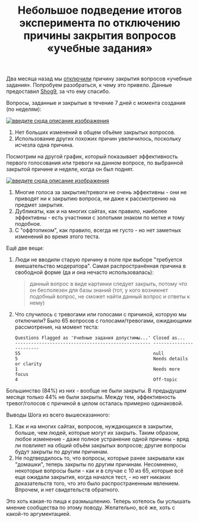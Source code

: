 ﻿---
title: "Небольшое подведение итогов эксперимента по отключению причины закрытия вопросов &#171;учебные задания&#187;"
se.owner.user_id: 15479
se.owner.display_name: "Suvitruf says Reinstate Monica"
se.owner.link: "https://ru.meta.stackoverflow.com/users/15479/suvitruf-says-reinstate-monica"
se.link: "https://ru.meta.stackoverflow.com/questions/10013/%d0%9d%d0%b5%d0%b1%d0%be%d0%bb%d1%8c%d1%88%d0%be%d0%b5-%d0%bf%d0%be%d0%b4%d0%b2%d0%b5%d0%b4%d0%b5%d0%bd%d0%b8%d0%b5-%d0%b8%d1%82%d0%be%d0%b3%d0%be%d0%b2-%d1%8d%d0%ba%d1%81%d0%bf%d0%b5%d1%80%d0%b8%d0%bc%d0%b5%d0%bd%d1%82%d0%b0-%d0%bf%d0%be-%d0%be%d1%82%d0%ba%d0%bb%d1%8e%d1%87%d0%b5%d0%bd%d0%b8%d1%8e-%d0%bf%d1%80%d0%b8%d1%87%d0%b8%d0%bd%d1%8b-%d0%b7%d0%b0%d0%ba%d1%80%d1%8b%d1%82%d0%b8%d1%8f-%d0%b2%d0%be%d0%bf%d1%80%d0%be%d1%81%d0%be%d0%b2"
se.question_id: 10013
se.post_type: question
se.score: 11
---
<p>Два месяца назад мы <a href="https://ru.meta.stackoverflow.com/q/9743/15479">отключили</a> причину закрытия вопросов «учебные задания». Попробуем разобраться, к чему это привело. Данные предоставил <a href="https://meta.stackexchange.com/users/811/shog9">Shog9</a>, за что ему спасибо.</p>

<p>Вопросы, заданные и закрытые в течение 7 дней с момента создания (по неделям):</p>

<p><a href="https://i.stack.imgur.com/mZ00e.png" rel="nofollow noreferrer"><img src="https://i.stack.imgur.com/mZ00e.png" alt="введите сюда описание изображения"></a></p>

<ol>
<li>Нет больших изменений в общем объёме закрытых вопросов.</li>
<li>Использование других похожих причин увеличилось, поскольку исчезла одна причина.</li>
</ol>

<p>Посмотрим на другой график, который показывает эффективность первого голосования или тревоги на данном вопросе, по выбранной закрытой причине и неделе, когда он был поднят.</p>

<p><a href="https://i.stack.imgur.com/4AhD6.png" rel="nofollow noreferrer"><img src="https://i.stack.imgur.com/4AhD6.png" alt="введите сюда описание изображения"></a></p>

<ol>
<li>Многие голоса за закрытие/тревоги не очень эффективны - они не приводят ни к закрытию вопроса, ни даже к рассмотрению на предмет закрытия.</li>
<li>Дубликаты, как и на многих сайтах, как правило, наиболее эффективны - есть участники с золотыми знаком по метке и тому подобное.</li>
<li>С "оффтопиком", как правило, всегда не густо - но нет заметных изменений во время этого теста.</li>
</ol>

<p>Ещё две вещи:</p>

<ol>
<li><p>Люди не вводили старую причину в поле при выборе "требуется вмешательство модератора". Самая распространённая причина в свободной форме (да и она нечасто использовалась):</p>

<blockquote>
  <p>данный вопрос в виде картинки следует закрыть, потому что он бесполезен для базы знаний (тот, у кого возникнет подобный вопрос, не сможет найти данный вопрос и ответы к нему)</p>
</blockquote></li>
<li><p>Что случилось с тревогами или голосами с причиной, которую мы отключили? Было 65 вопросов с голосами/тревогами, ожидающими рассмотрения, на момент теста:</p>

<pre><code>Questions Flagged as 'Учебные задания допустимы...' Closed as...
--------------------------------------------------- ------------------------
55                                                  null
5                                                   Needs details or clarity
1                                                   Needs more focus
4                                                   Off-topic
</code></pre></li>
</ol>

<p>Большинство (84%) из них - вообще не были закрыты. В предыдущем месяце только 44% не были закрыты. Между тем, эффективность тревог/голосов с причиной в целом осталась примерно одинаковой.</p>

<p>Выводы Шога из всего вышесказанного:</p>

<ol>
<li>Как и на многих сайтах, вопросов, нуждающихся в закрытии, больше, чем людей, которые могут их закрыть. Таким образом, любое изменение - даже полное устранение одной причины - вряд ли повлияет на общий объём закрытых вопросов; другие вопросы будут закрыты по другим причинам.</li>
<li>Не подтвердилось то, что вопросы, которые ранее закрывали как "домашки", теперь закрыты по другим причинам. Несомненно, некоторые вопросы были - как и в случае с 10 из 65, которые всё еще ожидали закрытия, когда начался тест, - но нет никаких доказательств того, что это было распространенным явлением. Впрочем, и нет свидетельств обратного.</li>
</ol>

<p>Это хоть какая-то пища к размышлению. Теперь хотелось бы услышать мнение сообщества по этому поводу. Желательно, всё же, хоть с какой-то аргументацией.</p>

